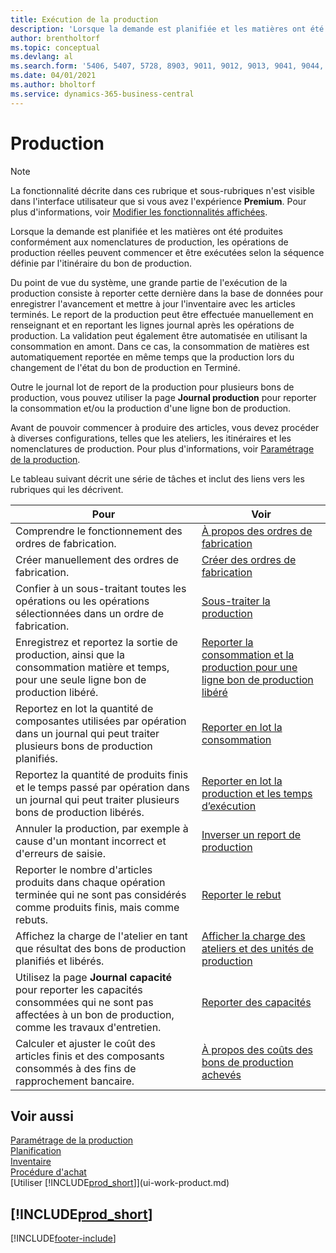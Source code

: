 ```yaml
---
title: Exécution de la production
description: 'Lorsque la demande est planifiée et les matières ont été produites conformément aux nomenclatures de production, les opérations de production réelles peuvent commencer et être exécutées selon la séquence définie par l''itinéraire du bon de production.'
author: brentholtorf
ms.topic: conceptual
ms.devlang: al
ms.search.form: '5406, 5407, 5728, 8903, 9011, 9012, 9013, 9041, 9044, 9047, 9323, 9324, 9325, 9326, 9327, 99000784, 99000785'
ms.date: 04/01/2021
ms.author: bholtorf
ms.service: dynamics-365-business-central
---
```

# <a name="manufacturing"></a>Production

> [!NOTE]
> La fonctionnalité décrite dans ces rubrique et sous-rubriques n'est visible dans l'interface utilisateur que si vous avez l'expérience **Premium**. Pour plus d'informations, voir [Modifier les fonctionnalités affichées](ui-experiences.md).

Lorsque la demande est planifiée et les matières ont été produites conformément aux nomenclatures de production, les opérations de production réelles peuvent commencer et être exécutées selon la séquence définie par l'itinéraire du bon de production.  

Du point de vue du système, une grande partie de l'exécution de la production consiste à reporter cette dernière dans la base de données pour enregistrer l'avancement et mettre à jour l'inventaire avec les articles terminés. Le report de la production peut être effectuée manuellement en renseignant et en reportant les lignes journal après les opérations de production. La validation peut également être automatisée en utilisant la consommation en amont. Dans ce cas, la consommation de matières est automatiquement reportée en même temps que la production lors du changement de l'état du bon de production en Terminé.  

Outre le journal lot de report de la production pour plusieurs bons de production, vous pouvez utiliser la page **Journal production** pour reporter la consommation et/ou la production d'une ligne bon de production.

Avant de pouvoir commencer à produire des articles, vous devez procéder à diverses configurations, telles que les ateliers, les itinéraires et les nomenclatures de production. Pour plus d'informations, voir [Paramétrage de la production](production-configure-production-processes.md).

Le tableau suivant décrit une série de tâches et inclut des liens vers les rubriques qui les décrivent.  

|**Pour**|**Voir**|  
|------------|-------------|  
|Comprendre le fonctionnement des ordres de fabrication.|[À propos des ordres de fabrication](production-about-production-orders.md)|
|Créer manuellement des ordres de fabrication.|[Créer des ordres de fabrication](production-how-to-create-production-orders.md)|
|Confier à un sous-traitant toutes les opérations ou les opérations sélectionnées dans un ordre de fabrication.|[Sous-traiter la production](production-how-to-subcontract-manufacturing.md)|
|Enregistrez et reportez la sortie de production, ainsi que la consommation matière et temps, pour une seule ligne bon de production libéré.|[Reporter la consommation et la production pour une ligne bon de production libéré](production-how-to-register-consumption-and-output.md)|  
|Reportez en lot la quantité de composantes utilisées par opération dans un journal qui peut traiter plusieurs bons de production planifiés.|[Reporter en lot la consommation](production-how-to-post-consumption.md)|
|Reportez la quantité de produits finis et le temps passé par opération dans un journal qui peut traiter plusieurs bons de production libérés.|[Reporter en lot la production et les temps d’exécution](production-how-to-post-output-quantity.md)|
|Annuler la production, par exemple à cause d'un montant incorrect et d'erreurs de saisie.  |[Inverser un report de production](production-how-to-reverse-output-posting.md)|  
|Reporter le nombre d'articles produits dans chaque opération terminée qui ne sont pas considérés comme produits finis, mais comme rebuts.|[Reporter le rebut](production-how-to-post-scrap.md)|
|Affichez la charge de l'atelier en tant que résultat des bons de production planifiés et libérés.|[Afficher la charge des ateliers et des unités de production](production-how-to-view-the-load-on-work-centers.md)|  
|Utilisez la page **Journal capacité** pour reporter les capacités consommées qui ne sont pas affectées à un bon de production, comme les travaux d'entretien.|[Reporter des capacités](production-how-to-post-capacities.md)|  
|Calculer et ajuster le coût des articles finis et des composants consommés à des fins de rapprochement bancaire.|[À propos des coûts des bons de production achevés](finance-about-finished-production-order-costs.md)|  

## <a name="see-also"></a>Voir aussi

[Paramétrage de la production](production-configure-production-processes.md)  
[Planification](production-planning.md)  
[Inventaire](inventory-manage-inventory.md)  
[Procédure d'achat](purchasing-manage-purchasing.md)  
[Utiliser [!INCLUDE[prod_short](includes/prod_short.md)]](ui-work-product.md)

## [!INCLUDE[prod_short](includes/free_trial_md.md)]  


[!INCLUDE[footer-include](includes/footer-banner.md)]
